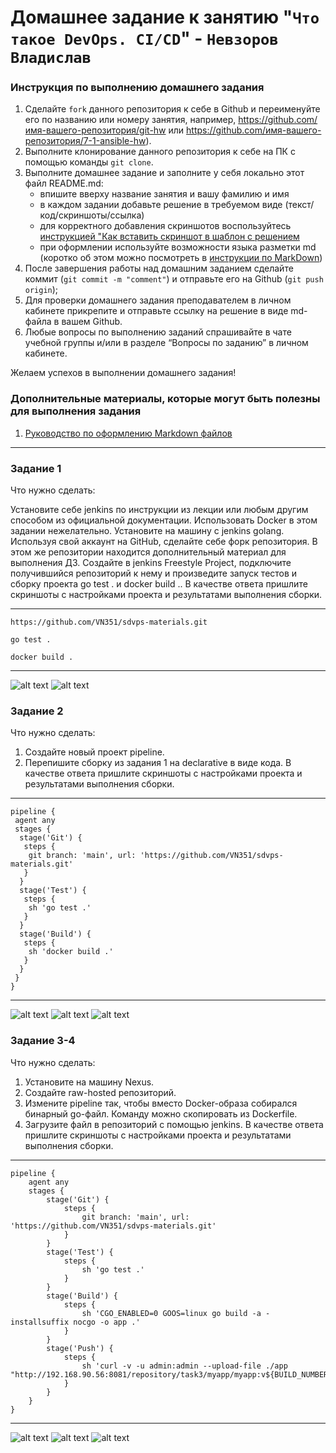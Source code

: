 # Домашнее задание к занятию "`Что такое DevOps. СI/СD`" - `Невзоров Владислав`


### Инструкция по выполнению домашнего задания

   1. Сделайте `fork` данного репозитория к себе в Github и переименуйте его по названию или номеру занятия, например, https://github.com/имя-вашего-репозитория/git-hw или  https://github.com/имя-вашего-репозитория/7-1-ansible-hw).
   2. Выполните клонирование данного репозитория к себе на ПК с помощью команды `git clone`.
   3. Выполните домашнее задание и заполните у себя локально этот файл README.md:
      - впишите вверху название занятия и вашу фамилию и имя
      - в каждом задании добавьте решение в требуемом виде (текст/код/скриншоты/ссылка)
      - для корректного добавления скриншотов воспользуйтесь [инструкцией "Как вставить скриншот в шаблон с решением](https://github.com/netology-code/sys-pattern-homework/blob/main/screen-instruction.md)
      - при оформлении используйте возможности языка разметки md (коротко об этом можно посмотреть в [инструкции  по MarkDown](https://github.com/netology-code/sys-pattern-homework/blob/main/md-instruction.md))
   4. После завершения работы над домашним заданием сделайте коммит (`git commit -m "comment"`) и отправьте его на Github (`git push origin`);
   5. Для проверки домашнего задания преподавателем в личном кабинете прикрепите и отправьте ссылку на решение в виде md-файла в вашем Github.
   6. Любые вопросы по выполнению заданий спрашивайте в чате учебной группы и/или в разделе “Вопросы по заданию” в личном кабинете.
   
Желаем успехов в выполнении домашнего задания!
   
### Дополнительные материалы, которые могут быть полезны для выполнения задания

1. [Руководство по оформлению Markdown файлов](https://gist.github.com/Jekins/2bf2d0638163f1294637#Code)

---

### Задание 1

Что нужно сделать:

Установите себе jenkins по инструкции из лекции или любым другим способом из официальной документации. Использовать Docker в этом задании нежелательно.
Установите на машину с jenkins golang.
Используя свой аккаунт на GitHub, сделайте себе форк репозитория. В этом же репозитории находится дополнительный материал для выполнения ДЗ.
Создайте в jenkins Freestyle Project, подключите получившийся репозиторий к нему и произведите запуск тестов и сборку проекта go test . и docker build ..
В качестве ответа пришлите скриншоты с настройками проекта и результатами выполнения сборки.

---
```
https://github.com/VN351/sdvps-materials.git

go test .

docker build . 
```
---
![alt text](https://github.com/VN351/sys-pattern-homework/raw/main/img/Task-1-1.png) 
![alt text](https://github.com/VN351/sys-pattern-homework/raw/main/img/Task-1-2.png) 



### Задание 2

Что нужно сделать:
1. Создайте новый проект pipeline.
2. Перепишите сборку из задания 1 на declarative в виде кода.
В качестве ответа пришлите скриншоты с настройками проекта и результатами выполнения сборки.

---
```
pipeline {
 agent any
 stages {
  stage('Git') {
   steps {
    git branch: 'main', url: 'https://github.com/VN351/sdvps-materials.git'
   }
  }
  stage('Test') {
   steps {
    sh 'go test .'
   }
  }
  stage('Build') {
   steps {
    sh 'docker build .'
   }
  }
 }
}
```
---
![alt text](https://github.com/VN351/sys-pattern-homework/raw/main/img/Task-2-1.png)
![alt text](https://github.com/VN351/sys-pattern-homework/raw/main/img/Task-2-2.png)
![alt text](https://github.com/VN351/sys-pattern-homework/raw/main/img/Task-2-3.png)

### Задание 3-4

Что нужно сделать:

1. Установите на машину Nexus.
2. Создайте raw-hosted репозиторий.
3. Измените pipeline так, чтобы вместо Docker-образа собирался бинарный go-файл. Команду можно скопировать из Dockerfile.
4. Загрузите файл в репозиторий с помощью jenkins.
В качестве ответа пришлите скриншоты с настройками проекта и результатами выполнения сборки.

---
```
pipeline {
    agent any
    stages {
        stage('Git') {
            steps {
                git branch: 'main', url: 'https://github.com/VN351/sdvps-materials.git'
            }
        }
        stage('Test') {
            steps {
                sh 'go test .'
            }
        }
        stage('Build') {
            steps {
                sh 'CGO_ENABLED=0 GOOS=linux go build -a -installsuffix nocgo -o app .'
            }
        }
        stage('Push') {
            steps {
                sh 'curl -v -u admin:admin --upload-file ./app "http://192.168.90.56:8081/repository/task3/myapp/myapp:v${BUILD_NUMBER}"'
            }
        }
    }
}
```
---
![alt text](https://github.com/VN351/sys-pattern-homework/raw/main/img/Task-3-1.png)
![alt text](https://github.com/VN351/sys-pattern-homework/raw/main/img/Task-3-2.png)
![alt text](https://github.com/VN351/sys-pattern-homework/raw/main/img/Task-3-3.png)
